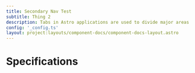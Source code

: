 ```yaml
---
title: Secondary Nav Test
subtitle: Thing 2
description: Tabs in Astro applications are used to divide major areas of content and to indicate work process.
config: '_config.ts'
layout: project:layouts/component-docs/component-docs-layout.astro
---
```


# Specifications
